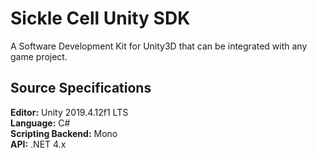 # Sickle Cell Unity SDK
A Software Development Kit for Unity3D that can be integrated with any game project.
## Source Specifications
**Editor:** Unity 2019.4.12f1 LTS  
**Language:** C#  
**Scripting Backend:** Mono  
**API:** .NET 4.x
